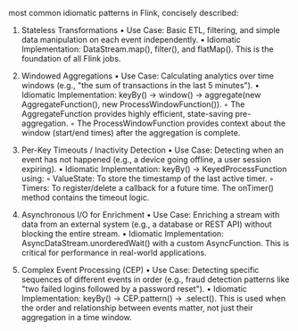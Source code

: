 most common idiomatic patterns in Flink, concisely described:

1. Stateless Transformations
•    Use Case: Basic ETL, filtering, and simple data manipulation on each event independently.
•    Idiomatic Implementation: DataStream.map(), filter(), and flatMap(). This is the foundation of all Flink jobs.

2. Windowed Aggregations
•    Use Case: Calculating analytics over time windows (e.g., "the sum of transactions in the last 5 minutes").
•    Idiomatic Implementation: keyBy() -> window() -> aggregate(new AggregateFunction(), new ProcessWindowFunction()).
◦    The AggregateFunction provides highly efficient, state-saving pre-aggregation.
◦    The ProcessWindowFunction provides context about the window (start/end times) after the aggregation is complete.

3. Per-Key Timeouts / Inactivity Detection
•    Use Case: Detecting when an event has not happened (e.g., a device going offline, a user session expiring).
•    Idiomatic Implementation: keyBy() -> KeyedProcessFunction using:
◦    ValueState: To store the timestamp of the last active timer.
◦    Timers: To register/delete a callback for a future time. The onTimer() method contains the timeout logic.

4. Asynchronous I/O for Enrichment
•    Use Case: Enriching a stream with data from an external system (e.g., a database or REST API) without blocking the entire stream.
•    Idiomatic Implementation: AsyncDataStream.unorderedWait() with a custom AsyncFunction. This is critical for performance in real-world applications.

5. Complex Event Processing (CEP)
•    Use Case: Detecting specific sequences of different events in order (e.g., fraud detection patterns like "two failed logins followed by a password reset").
•    Idiomatic Implementation: keyBy() -> CEP.pattern() -> .select(). This is used when the order and relationship between events matter, not just their aggregation in a time window.
